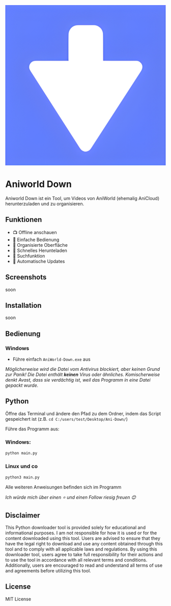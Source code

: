 ![Icon](https://github.com/Someone266/aniworld-downloader/raw/main/.github/project/icon.png)
# Aniworld Down

Aniworld Down ist ein Tool, um Videos von AniWorld (ehemalig AniCloud) herunterzuladen und zu organisieren.

## Funktionen

- 📺 Offline anschauen
- 🎈 Einfache Bedienung
- 📂 Organisierte Oberfläche
- 💨 Schnelles Herunteladen
- 🔎 Suchfunktion
- 🔄 Automatische Updates

## Screenshots

soon

## Installation

soon

## Bedienung

### Windows

- Führe einfach `AniWorld-Down.exe` aus

_Möglicherweise wird die Datei vom Antivirus blockiert, aber keinen Grund zur Panik! Die Datei enthält **keinen** Virus oder ähnliches. Komischerweise denkt Avast, dass sie verdächtig ist, weil das Programm in eine Datei gepackt wurde._

## Python

Öffne das Terminal und ändere den Pfad zu dem Ordner, indem das Script gespeichert ist (z.B. `cd C:/users/test/Desktop/Ani-Down/`)

Führe das Programm aus:
### Windows:
```cmd
python main.py
```
### Linux und co
```bash
python3 main.py
```

Alle weiteren Anweisungen befinden sich im Programm

_Ich würde mich über einen ⭐️ und einen Follow riesig freuen 😊_

## Disclaimer

This Python downloader tool is provided solely for educational and informational purposes. I am not responsible for how it is used or for the content downloaded using this tool. Users are advised to ensure that they have the legal right to download and use any content obtained through this tool and to comply with all applicable laws and regulations. By using this downloader tool, users agree to take full responsibility for their actions and to use the tool in accordance with all relevant terms and conditions. Additionally, users are encouraged to read and understand all terms of use and agreements before utilizing this tool.

## License

MIT License
